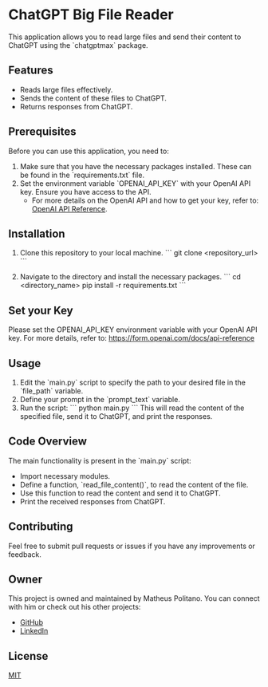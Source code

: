 # ChatGPT Big File Reader

This application allows you to read large files and send their content to ChatGPT using the \`chatgptmax\` package. 

## Features
- Reads large files effectively.
- Sends the content of these files to ChatGPT.
- Returns responses from ChatGPT.

## Prerequisites
Before you can use this application, you need to:
1. Make sure that you have the necessary packages installed. These can be found in the \`requirements.txt\` file.
2. Set the environment variable \`OPENAI_API_KEY\` with your OpenAI API key. Ensure you have access to the API.
    - For more details on the OpenAI API and how to get your key, refer to: [OpenAI API Reference](https://form.openai.com/docs/api-reference).

## Installation

1. Clone this repository to your local machine.
\`\`\`
git clone <repository_url>
\`\`\`

2. Navigate to the directory and install the necessary packages.
\`\`\`
cd <directory_name>
pip install -r requirements.txt
\`\`\`

## Set your Key

Please set the OPENAI_API_KEY environment variable with your OpenAI API key. For more details, refer to: https://form.openai.com/docs/api-reference

## Usage

1. Edit the \`main.py\` script to specify the path to your desired file in the \`file_path\` variable.
2. Define your prompt in the \`prompt_text\` variable.
3. Run the script:
\`\`\`
python main.py
\`\`\`
This will read the content of the specified file, send it to ChatGPT, and print the responses.

## Code Overview

The main functionality is present in the \`main.py\` script:

- Import necessary modules.
- Define a function, \`read_file_content()\`, to read the content of the file.
- Use this function to read the content and send it to ChatGPT.
- Print the received responses from ChatGPT.

## Contributing

Feel free to submit pull requests or issues if you have any improvements or feedback.

## Owner
This project is owned and maintained by Matheus Politano. You can connect with him or check out his other projects:
- [GitHub](https://github.com/matheuspolitano?tab=repositories)
- [LinkedIn](https://www.linkedin.com/in/matheus-politano-08b762123/)

## License

[MIT](LICENSE)